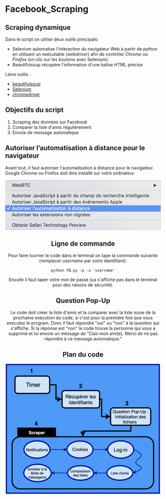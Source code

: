 # Facebook_Scraping
 Scraping dynamique
---

Dans le script on utilise deux outils principals:
* Selenium automatise l'interaction du navigateur Web à partir de python en utilisant un exécutable (*webdriver*) afin de contrôler *Chrome ou Firefox* (on clic sur les boutons avec Selenium).
* Beautifulsoup récupére l'information d'une balise HTML précise

Liens outils :

* [beautifulsoup](https://pypi.org/project/beautifulsoup4/)
* [Selenium](https://www.selenium.dev)
* [chromedriver](https://chromedriver.storage.googleapis.com/index.html)


## Objectifs du script

1) Scraping des données sur Facebook
2) Comparer la liste d'amis régulièrement
3) Envoie de message automatique 


## Autoriser l’automatisation à distance pour le navigateur 

Avant tout, il faut autoriser l'automatisation à distance pour le navigateur. Google Chrome ou Firefox doit être installé sur votre ordinateur.

<center> 

![Automatisation à distance](Auto.png)

<center>

## Ligne de commande

Pour faire tourner le code dans le terminal on tape la commande suivante (remplacer *username* par votre identifiant):
```{python, echo=TRUE}
python FB.py -p -u 'username'
```
Ensuite il faut taper votre mot de passe (ça s'affiche pas dans le terminal pour des raisons de sécurité).

## Question Pop-Up
Le code doit créer la liste d'amis et la comparer avec la liste issue de la prochaine execution du code,  si c'est pour la première fois que vous executez le program. Donc il faut répondre "oui" ou "non" à la question qui s'affiche. Si la réponse est "non" le code trouve la personne qui vous a supprimé et lui envoie un méssage de "Ciao mon ami(e), Merci de ne pas répondre à ce message automatique."

## Plan du code

![Différents parties du code](Struc.png)

